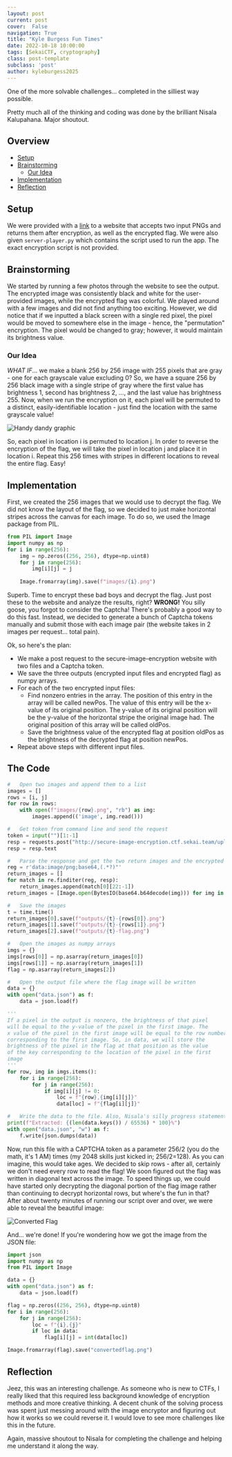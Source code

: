 ```yaml
---
layout: post
current: post
cover:  False
navigation: True
title: "Kyle Burgess Fun Times"
date: 2022-10-18 10:00:00
tags: [SekaiCTF, cryptography]
class: post-template
subclass: 'post'
author: kyleburgess2025
---
```


One of the more solvable challenges... completed in the silliest way possible.

Pretty much all of the thinking and coding was done by the brilliant Nisala Kalupahana. Major shoutout.
## Overview
- [Setup](#setup)
- [Brainstorming](#Brainstorming)
    - [Our Idea](#our-idea)
- [Implementation](#implementation)
- [Reflection](#reflection)

## Setup
We were provided with a [link](http://secure-image-encryption.ctf.sekai.team) to a website that accepts two input PNGs and returns them after encryption, as well as the encrypted flag. We were also given `server-player.py` which contains the script used to run the app. The exact encryption script is not provided.

## Brainstorming
We started by running a few photos through the website to see the output. The encrypted image was consistently black and white for the user-provided images, while the encrypted flag was colorful. We played around with a few images and did not find anything too exciting. However, we did notice that if we inputted a black screen with a single red pixel, the pixel would be moved to somewhere else in the image - hence, the "permutation" encryption. The pixel would be changed to gray; however, it would maintain its brightness value.

### Our Idea
*WHAT IF*... we make a blank 256 by 256 image with 255 pixels that are gray - one for each grayscale value excluding 0? So, we have a square 256 by 256 black image with a single stripe of gray where the first value has brightness 1, second has brightness 2, ..., and the last value has brightness 255. Now, when we run the encryption on it, each pixel will be permuted to a distinct, easily-identifiable location - just find the location with the same grayscale value! 

![Handy dandy graphic](/assets/sekai/kyleburgess2005/based_on_what.jpg)

 So, each pixel in location i is permuted to location j. In order to reverse the encryption of the flag, we will take the pixel in location j and place it in location i. Repeat this 256 times with stripes in different locations to reveal the entire flag. Easy!
## Implementation
First, we created the 256 images that we would use to decrypt the flag. We did not know the layout of the flag, so we decided to just make horizontal stripes across the canvas for each image. To do so, we used the Image package from PIL.
```py
from PIL import Image
import numpy as np
for i in range(256):
    img = np.zeros((256, 256), dtype=np.uint8)
    for j in range(256):
        img[i][j] = j
    
    Image.fromarray(img).save(f"images/{i}.png")
```
Superb. Time to encrypt these bad boys and decrypt the flag. Just post these to the website and analyze the results, right? **WRONG!** You silly goose, you forgot to consider the Captcha! There's probably a good way to do this fast. Instead, we decided to generate a bunch of Captcha tokens manually and submit those with each image pair (the website takes in 2 images per request... total pain). 

Ok, so here's the plan:
* We make a post request to the secure-image-encryption website with two files and a Captcha token.
* We save the three outputs (encrypted input files and encrypted flag) as numpy arrays.
* For each of the two encrypted input files:
    * Find nonzero entries in the array. The position of this entry in the array will be called newPos. The value of this entry will be the x-value of its original position. The y-value of its original position will be the y-value of the horizontal stripe the original image had. The original position of this array will be called oldPos.
    * Save the brightness value of the encrypted flag at position oldPos as the brightness of the decrypted flag at position newPos.
* Repeat above steps with different input files.

## The Code
```py
#   Open two images and append them to a list
images = []
rows = [i, j]
for row in rows:    
    with open(f"images/{row}.png", "rb") as img:
        images.append(('image', img.read()))

#   Get token from command line and send the request
token = input("")[1:-1]
resp = requests.post("http://secure-image-encryption.ctf.sekai.team/upload", files=images, data={"g-recaptcha-response": token})
resp = resp.text

#   Parse the response and get the two return images and the encrypted flag
reg = r'data:image/png;base64,(.*?)"'
return_images = []
for match in re.finditer(reg, resp):
    return_images.append(match[0][22:-1])
return_images = [Image.open(BytesIO(base64.b64decode(img))) for img in return_images]

#   Save the images
t = time.time()
return_images[0].save(f"outputs/{t}-{rows[0]}.png")
return_images[1].save(f"outputs/{t}-{rows[1]}.png")
return_images[2].save(f"outputs/{t}-flag.png")

#   Open the images as numpy arrays
imgs = {}
imgs[rows[0]] = np.asarray(return_images[0])
imgs[rows[1]] = np.asarray(return_images[1])
flag = np.asarray(return_images[2])

#   Open the output file where the flag image will be written
data = {}
with open("data.json") as f:
    data = json.load(f)

'''
If a pixel in the output is nonzero, the brightness of that pixel 
will be equal to the y-value of the pixel in the first image. The 
x value of the pixel in the first image will be equal to the row number
corresponding to the first image. So, in data, we will store the 
brightness of the pixel in the flag at that position as the value 
of the key corresponding to the location of the pixel in the first 
image
'''
for row, img in imgs.items():
    for i in range(256):
        for j in range(256):
            if img[i][j] != 0:
                loc = f"{row},{img[i][j]}"
                data[loc] = f"{flag[i][j]}"

#   Write the data to the file. Also, Nisala's silly progress statement.
print(f"Extracted: {(len(data.keys()) / 65536) * 100}%")
with open("data.json", "w") as f:
    f.write(json.dumps(data))
```

Now, run this file with a CAPTCHA token as a parameter 256/2 (you do the math, it's 1 AM) times (my 2048 skills just kicked in; 256/2=128). As you can imagine, this would take ages. We decided to skip rows - after all, certainly we don't need every row to read the flag! We soon figured out the flag was written in diagonal text across the image. To speed things up, we could have started only decrypting the diagonal portion of the flag image rather than continuing to decrypt horizontal rows, but where's the fun in that? After about twenty minutes of running our script over and over, we were able to reveal the beautiful image:

![Converted Flag](/assets/sekai/kyleburgess2005/convertedflag.webp)

And... we're done! If you're wondering how we got the image from the JSON file:

```py
import json
import numpy as np
from PIL import Image

data = {}
with open("data.json") as f:
    data = json.load(f)

flag = np.zeros((256, 256), dtype=np.uint8)
for i in range(256):
    for j in range(256):
        loc = f"{i},{j}"
        if loc in data:
            flag[i][j] = int(data[loc])

Image.fromarray(flag).save("convertedflag.png")
```

## Reflection
Jeez, this was an interesting challenge. As someone who is new to CTFs, I really liked that this required less background knowledge of encryption methods and more creative thinking. A decent chunk of the solving process was spent just messing around with the image encryptor and figuring out how it works so we could reverse it. I would love to see more challenges like this in the future.

Again, massive shoutout to Nisala for completing the challenge and helping me understand it along the way. 
